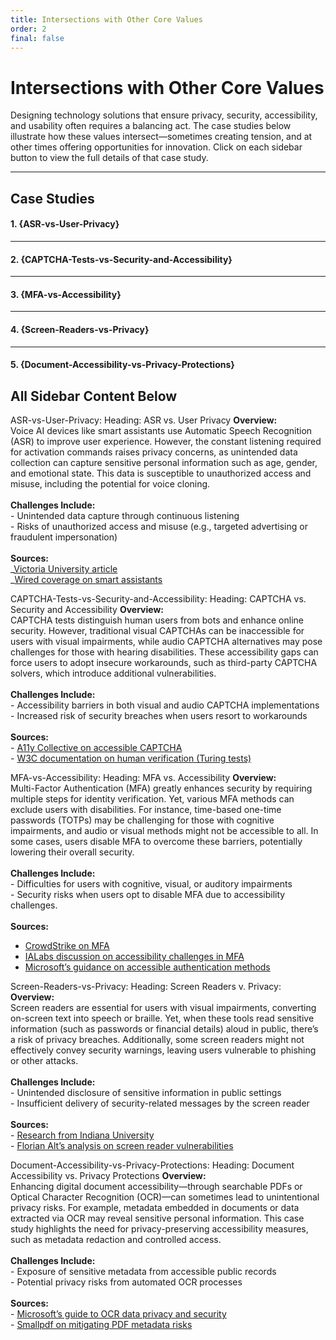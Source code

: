 ```yaml
---
title: Intersections with Other Core Values
order: 2
final: false
---
```


# Intersections with Other Core Values

Designing technology solutions that ensure privacy, security, accessibility, and usability often requires a balancing act. The case studies below illustrate how these values intersect—sometimes creating tension, and at other times offering opportunities for innovation. Click on each sidebar button to view the full details of that case study.

---

## Case Studies

#### 1. {ASR-vs-User-Privacy}

---

#### 2. {CAPTCHA-Tests-vs-Security-and-Accessibility}

---

#### 3. {MFA-vs-Accessibility}

---

#### 4. {Screen-Readers-vs-Privacy}

---

#### 5. {Document-Accessibility-vs-Privacy-Protections}

## All Sidebar Content Below
ASR-vs-User-Privacy:
Heading: ASR vs. User Privacy
**Overview:** <br />Voice AI devices like smart assistants use Automatic Speech Recognition (ASR) to improve user experience. However, the constant listening required for activation commands raises privacy concerns, as unintended data collection can capture sensitive personal information such as age, gender, and emotional state. This data is susceptible to unauthorized access and misuse, including the potential for voice cloning. <br /> <br /> **Challenges Include:** <br />- Unintended data capture through continuous listening <br />- Risks of unauthorized access and misuse (e.g., targeted advertising or fraudulent impersonation) <br /> <br />**Sources:** <br />_[Victoria University article](https://ojs.victoria.ac.nz/wfeess/article/view/7646/6827) <br /> _[Wired coverage on smart assistants](https://www.wired.com/story/whos-listening-talk-google-assistant/)

CAPTCHA-Tests-vs-Security-and-Accessibility: 
Heading: CAPTCHA vs. Security and Accessibility
**Overview:** <br />CAPTCHA tests distinguish human users from bots and enhance online security. However, traditional visual CAPTCHAs can be inaccessible for users with visual impairments, while audio CAPTCHA alternatives may pose challenges for those with hearing disabilities. These accessibility gaps can force users to adopt insecure workarounds, such as third-party CAPTCHA solvers, which introduce additional vulnerabilities. <br /> <br /> **Challenges Include:** <br /> - Accessibility barriers in both visual and audio CAPTCHA implementations <br />- Increased risk of security breaches when users resort to workarounds <br /> <br /> **Sources:** <br /> - [A11y Collective on accessible CAPTCHA](https://www.a11y-collective.com/blog/accessible-captcha/) <br /> - [W3C documentation on human verification (Turing tests)](https://www.w3.org/TR/turingtest/)

MFA-vs-Accessibility:
Heading: MFA vs. Accessibility 
**Overview:** <br /> Multi-Factor Authentication (MFA) greatly enhances security by requiring multiple steps for identity verification. Yet, various MFA methods can exclude users with disabilities. For instance, time-based one-time passwords (TOTPs) may be challenging for those with cognitive impairments, and audio or visual methods might not be accessible to all. In some cases, users disable MFA to overcome these barriers, potentially lowering their overall security.<br /> <br /> **Challenges Include:**<br />- Difficulties for users with cognitive, visual, or auditory impairments<br />- Security risks when users opt to disable MFA due to accessibility challenges.<br /><br />**Sources:**

- [CrowdStrike on MFA](https://www.crowdstrike.com/en-us/cybersecurity-101/identity-protection/multifactor-authentication-mfa/)
- [IALabs discussion on accessibility challenges in MFA](https://ialabs.ie/accessibility-challenges-in-mfa/)
- [Microsoft’s guidance on accessible authentication methods](https://learn.microsoft.com/en-us/entra/identity/authentication/accessibility/authentication-methods-accessibility)

Screen-Readers-vs-Privacy:
Heading: Screen Readers v. Privacy: 
**Overview:** <br />Screen readers are essential for users with visual impairments, converting on-screen text into speech or braille. Yet, when these tools read sensitive information (such as passwords or financial details) aloud in public, there’s a risk of privacy breaches. Additionally, some screen readers might not effectively convey security warnings, leaving users vulnerable to phishing or other attacks. <br /><br />**Challenges Include:** <br />- Unintended disclosure of sensitive information in public settings <br />- Insufficient delivery of security-related messages by the screen reader
<br /><br />**Sources:**<br />- [Research from Indiana University](https://vision.soic.indiana.edu/papers/impairments2015chi.pdf)
<br />- [Florian Alt’s analysis on screen reader vulnerabilities](https://www.florian-alt.org/unibw/wp-content/publications/janeiro2024ieeesp.pdf)

Document-Accessibility-vs-Privacy-Protections:
Heading: Document Accessibility vs. Privacy Protections
**Overview:** <br />Enhancing digital document accessibility—through searchable PDFs or Optical Character Recognition (OCR)—can sometimes lead to unintentional privacy risks. For example, metadata embedded in documents or data extracted via OCR may reveal sensitive personal information. This case study highlights the need for privacy-preserving accessibility measures, such as metadata redaction and controlled access.<br /><br />**Challenges Include:** <br />- Exposure of sensitive metadata from accessible public records <br />- Potential privacy risks from automated OCR processes<br /><br />**Sources:** <br />- [Microsoft’s guide to OCR data privacy and security](https://learn.microsoft.com/en-us/legal/cognitive-services/computer-vision/ocr-data-privacy-security)<br />- [Smallpdf on mitigating PDF metadata risks](https://smallpdf.com/blog/security-risks-with-pdf-metadata-and-how-to-mitigate-them)
